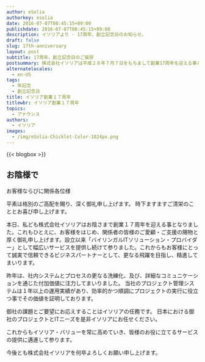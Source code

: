 ```yaml
---
author: eSolia
authorkey: esolia
date: 2016-07-07T08:45:15+09:00
publishdate: 2016-07-07T08:45:15+09:00
description: イソリアより - 17周年、創立記念日のお知らせ。
draft: false
slug: 17th-anniversary
layout: post
subtitle: 17周年、創立記念日のご挨拶
postsummary: 株式会社イソリアは平成２８年７月７日をもちまして創業17周年を迎える事となりました。当社サービス内容などより一層の内容充実に努めてまいりますので、今後ともどうぞよろしくお願い申し上げます。
alternatelocales:
  - en-US
tags:
  - 年記念
  - 創立記念日
title: イソリア創業１７周年
titlewbr: イソリア創業１７周年
topics:
  - アナウンス
authors:
  - イソリア
images:
  - /img/eSolia-Chicklet-Color-1024px.png
---
```


{{< blogbox >}}

## お陰様で

お客様ならびに関係各位様

平素は格別のご高配を賜り、深く御礼申し上げます。 時下ますますご清栄のこととお喜び申し上げます。

本日、私ども株式会社イソリアはお陰さまで創業１７周年を迎える事となりました。これもひとえに、お客様をはじめ、関係者の皆様のご愛顧・ご支援の賜物と厚く御礼申し上げます。設立以来「バイリンガルITソリューション・プロバイダー」として幅広いサービスを提供し続けて参りました。これからもお客様にとって誠実で信頼できるビジネスパートナーとして、更なる飛躍を目指し、精進してまいります。

昨年は、社内システムとプロセスの更なる洗練化、及び、詳細なコミュニケーションを通じた付加価値に注力してまいりました。 当社のプロジェクト管理システムは１年以上の運用実績があり、効率的かつ順調にプロジェクトの実行に役立つ事でその価値を証明しております。

御社の課題とご要望にお応えすることはイソリアの任務です。 日本における御社のプロジェクトとITニーズを是非イソリアにお任せください。

これからもイソリア・バリューを常に高めていき、皆様のお役に立てるサービスの提供に邁進して参ります。

今後とも株式会社イソリアを何卒よろしくお願い申し上げます。
